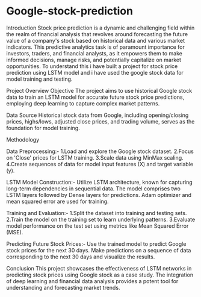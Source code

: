 # Google-stock-prediction
Introduction
Stock price prediction is a dynamic and challenging field within the realm of financial analysis that revolves around forecasting the future value of a company's stock based on historical data and various market indicators. This predictive analytics task is of paramount importance for investors, traders, and financial analysts, as it empowers them to make informed decisions, manage risks, and potentially capitalize on market opportunities.
To understand this i have built a project for stock price prediction using LSTM model and i have used the google stock data for model training and testing.

Project Overview
Objective
The project aims to use historical Google stock data to train an LSTM model for accurate future stock price predictions, employing deep learning to capture complex market patterns.

Data Source
Historical stock data from Google, including opening/closing prices, highs/lows, adjusted close prices, and trading volume, serves as the foundation for model training.

Methodology

Data Preprocessing:-
1.Load and explore the Google stock dataset.
2.Focus on 'Close' prices for LSTM training.
3.Scale data using MinMax scaling.
4.Create sequences of data for model input features (X) and target variable (y).

LSTM Model Construction:-
Utilize LSTM architecture, known for capturing long-term dependencies in sequential data. The model comprises two LSTM layers followed by Dense layers for predictions. Adam optimizer and mean squared error are used for training.

Training and Evaluation:-
1.Split the dataset into training and testing sets.
2.Train the model on the training set to learn underlying patterns.
3.Evaluate model performance on the test set using metrics like Mean Squared Error (MSE).

Predicting Future Stock Prices:-
Use the trained model to predict Google stock prices for the next 30 days. Make predictions on a sequence of data corresponding to the next 30 days and visualize the results.

Conclusion
This project showcases the effectiveness of LSTM networks in predicting stock prices using Google stock as a case study. The integration of deep learning and financial data analysis provides a potent tool for understanding and forecasting market trends.




